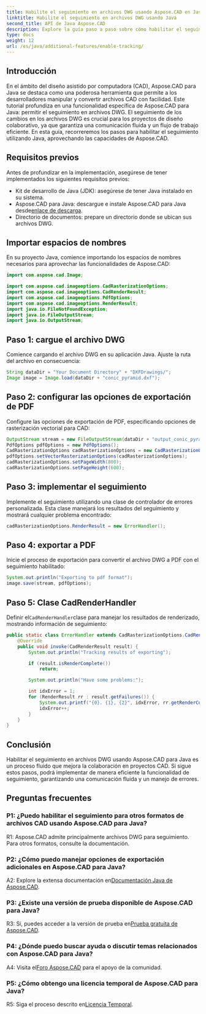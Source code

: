 ```yaml
---
title: Habilite el seguimiento en archivos DWG usando Aspose.CAD en Java
linktitle: Habilite el seguimiento en archivos DWG usando Java
second_title: API de Java Aspose.CAD
description: Explore la guía paso a paso sobre cómo habilitar el seguimiento de archivos DWG en Java usando Aspose.CAD, garantizando una colaboración perfecta en proyectos CAD.
type: docs
weight: 12
url: /es/java/additional-features/enable-tracking/
---
```

## Introducción

En el ámbito del diseño asistido por computadora (CAD), Aspose.CAD para Java se destaca como una poderosa herramienta que permite a los desarrolladores manipular y convertir archivos CAD con facilidad. Este tutorial profundiza en una funcionalidad específica de Aspose.CAD para Java: permitir el seguimiento en archivos DWG. El seguimiento de los cambios en los archivos DWG es crucial para los proyectos de diseño colaborativo, ya que garantiza una comunicación fluida y un flujo de trabajo eficiente. En esta guía, recorreremos los pasos para habilitar el seguimiento utilizando Java, aprovechando las capacidades de Aspose.CAD.

## Requisitos previos

Antes de profundizar en la implementación, asegúrese de tener implementados los siguientes requisitos previos:

- Kit de desarrollo de Java (JDK): asegúrese de tener Java instalado en su sistema.
-  Aspose.CAD para Java: descargue e instale Aspose.CAD para Java desde[enlace de descarga](https://releases.aspose.com/cad/java/).
- Directorio de documentos: prepare un directorio donde se ubican sus archivos DWG.

## Importar espacios de nombres

En su proyecto Java, comience importando los espacios de nombres necesarios para aprovechar las funcionalidades de Aspose.CAD:

```java
import com.aspose.cad.Image;

import com.aspose.cad.imageoptions.CadRasterizationOptions;
import com.aspose.cad.imageoptions.CadRenderResult;
import com.aspose.cad.imageoptions.PdfOptions;
import com.aspose.cad.imageoptions.RenderResult;
import java.io.FileNotFoundException;
import java.io.FileOutputStream;
import java.io.OutputStream;
```

## Paso 1: cargue el archivo DWG

Comience cargando el archivo DWG en su aplicación Java. Ajuste la ruta del archivo en consecuencia:

```java
String dataDir = "Your Document Directory" + "DXFDrawings/";
Image image = Image.load(dataDir + "conic_pyramid.dxf");
```

## Paso 2: configurar las opciones de exportación de PDF

Configure las opciones de exportación de PDF, especificando opciones de rasterización vectorial para CAD:

```java
OutputStream stream = new FileOutputStream(dataDir + "output_conic_pyramid.pdf");
PdfOptions pdfOptions = new PdfOptions();
CadRasterizationOptions cadRasterizationOptions = new CadRasterizationOptions();
pdfOptions.setVectorRasterizationOptions(cadRasterizationOptions);
cadRasterizationOptions.setPageWidth(800);
cadRasterizationOptions.setPageHeight(600);
```

## Paso 3: implementar el seguimiento

Implemente el seguimiento utilizando una clase de controlador de errores personalizada. Esta clase manejará los resultados del seguimiento y mostrará cualquier problema encontrado:

```java
cadRasterizationOptions.RenderResult = new ErrorHandler();
```

## Paso 4: exportar a PDF

Inicie el proceso de exportación para convertir el archivo DWG a PDF con el seguimiento habilitado:

```java
System.out.println("Exporting to pdf format");
image.save(stream, pdfOptions);
```

## Paso 5: Clase CadRenderHandler

 Definir el`CadRenderHandler`clase para manejar los resultados de renderizado, mostrando información de seguimiento:

```java
public static class ErrorHandler extends CadRasterizationOptions.CadRenderHandler {
    @Override
    public void invoke(CadRenderResult result) {
        System.out.println("Tracking results of exporting");

        if (result.isRenderComplete())
            return;

        System.out.println("Have some problems:");

        int idxError = 1;
        for (RenderResult rr : result.getFailures()) {
            System.out.printf("{0}. {1}, {2}", idxError, rr.getRenderCode(), rr.getMessage());
            idxError++;
        }
    }
}
```

## Conclusión

Habilitar el seguimiento en archivos DWG usando Aspose.CAD para Java es un proceso fluido que mejora la colaboración en proyectos CAD. Si sigue estos pasos, podrá implementar de manera eficiente la funcionalidad de seguimiento, garantizando una comunicación fluida y un manejo de errores.

## Preguntas frecuentes

### P1: ¿Puedo habilitar el seguimiento para otros formatos de archivos CAD usando Aspose.CAD para Java?

R1: Aspose.CAD admite principalmente archivos DWG para seguimiento. Para otros formatos, consulte la documentación.

### P2: ¿Cómo puedo manejar opciones de exportación adicionales en Aspose.CAD para Java?

 A2: Explore la extensa documentación en[Documentación Java de Aspose.CAD](https://reference.aspose.com/cad/java/).

### P3: ¿Existe una versión de prueba disponible de Aspose.CAD para Java?

 R3: Sí, puedes acceder a la versión de prueba en[Prueba gratuita de Aspose.CAD](https://releases.aspose.com/).

### P4: ¿Dónde puedo buscar ayuda o discutir temas relacionados con Aspose.CAD para Java?

 A4: Visita el[Foro Aspose.CAD](https://forum.aspose.com/c/cad/19) para el apoyo de la comunidad.

### P5: ¿Cómo obtengo una licencia temporal de Aspose.CAD para Java?

 R5: Siga el proceso descrito en[Licencia Temporal](https://purchase.aspose.com/temporary-license/).
